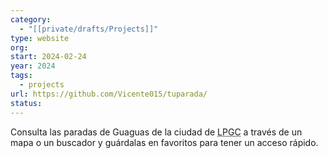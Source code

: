 ```yaml
---
category:
  - "[[private/drafts/Projects]]"
type: website
org:
start: 2024-02-24
year: 2024
tags:
  - projects
url: https://github.com/Vicente015/tuparada/
status:
---
```

Consulta las paradas de Guaguas de la ciudad de <abbr title="Las Palmas de Gran Canaria">LPGC</abbr> a través de un mapa o un buscador y guárdalas en favoritos para tener un acceso rápido.
